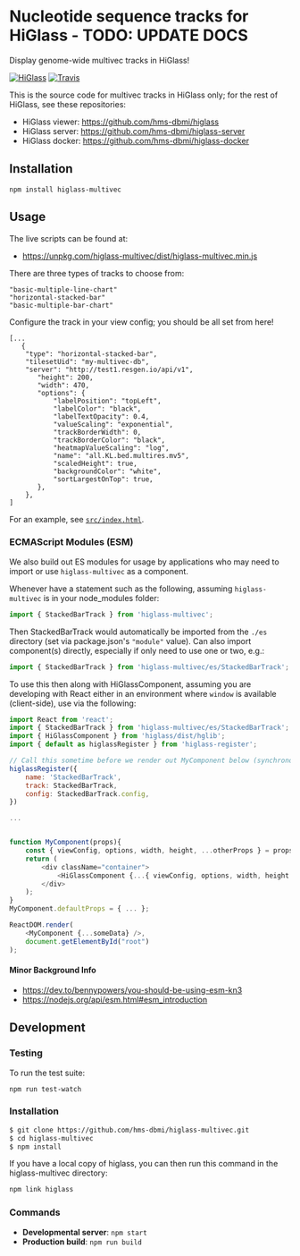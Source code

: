 # Nucleotide sequence tracks for HiGlass - TODO: UPDATE DOCS

Display genome-wide multivec tracks in HiGlass!

[![HiGlass](https://img.shields.io/badge/higlass-🌸-brightgreen.svg)](http://higlass.io)
[![Travis](https://img.shields.io/travis/daniellenguyen/higlass-multivec.svg)](https://travis-ci.org/github/higlass/higlass-sequence)



This is the source code for multivec tracks in HiGlass only; for the rest of HiGlass,
see these repositories:

 - HiGlass viewer: https://github.com/hms-dbmi/higlass
 - HiGlass server: https://github.com/hms-dbmi/higlass-server
 - HiGlass docker: https://github.com/hms-dbmi/higlass-docker

## Installation
 
```
npm install higlass-multivec
```
## Usage

The live scripts can be found at:

- https://unpkg.com/higlass-multivec/dist/higlass-multivec.min.js

There are three types of tracks to choose from:

```
"basic-multiple-line-chart"
"horizontal-stacked-bar"
"basic-multiple-bar-chart"
```

Configure the track in your view config; you should be all set from here!
```
[...
   {
    "type": "horizontal-stacked-bar",
    "tilesetUid": "my-multivec-db",
    "server": "http://test1.resgen.io/api/v1",
       "height": 200,
       "width": 470,
       "options": {
           "labelPosition": "topLeft",
           "labelColor": "black",
           "labelTextOpacity": 0.4,
           "valueScaling": "exponential",
           "trackBorderWidth": 0,
           "trackBorderColor": "black",
           "heatmapValueScaling": "log",
           "name": "all.KL.bed.multires.mv5",
           "scaledHeight": true,
           "backgroundColor": "white",
           "sortLargestOnTop": true,
       },
    },
]   
```
For an example, see [`src/index.html`](src/index.html).

### ECMAScript Modules (ESM)

We also build out ES modules for usage by applications who may need to import or use `higlass-multivec` as a component.

Whenever have a statement such as the following, assuming `higlass-multivec` is in your node_modules folder:
```javascript
import { StackedBarTrack } from 'higlass-multivec';
```

Then StackedBarTrack would automatically be imported from the `./es` directory (set via package.json's `"module"` value). Can also import component(s) directly, especially if only need to use one or two, e.g.:

```javascript
import { StackedBarTrack } from 'higlass-multivec/es/StackedBarTrack';
```

To use this then along with HiGlassComponent, assuming you are developing with React either in an environment where `window` is available (client-side), use via the following:

```javascript
import React from 'react';
import { StackedBarTrack } from 'higlass-multivec/es/StackedBarTrack';
import { HiGlassComponent } from 'higlass/dist/hglib';
import { default as higlassRegister } from 'higlass-register';

// Call this sometime before we render out MyComponent below (synchronous)
higlassRegister({
    name: 'StackedBarTrack',
    track: StackedBarTrack,
    config: StackedBarTrack.config,
})

...


function MyComponent(props){
    const { viewConfig, options, width, height, ...otherProps } = props;
    return (
        <div className="container">
            <HiGlassComponent {...{ viewConfig, options, width, height }} />
        </div>
    );
}
MyComponent.defaultProps = { ... };

ReactDOM.render(
    <MyComponent {...someData} />,
    document.getElementById("root")
);

```

#### Minor Background Info

- https://dev.to/bennypowers/you-should-be-using-esm-kn3
- https://nodejs.org/api/esm.html#esm_introduction

## Development

### Testing

To run the test suite:

```
npm run test-watch
```


### Installation

```bash
$ git clone https://github.com/hms-dbmi/higlass-multivec.git
$ cd higlass-multivec
$ npm install
```
If you have a local copy of higlass, you can then run this command in the higlass-multivec directory:

```bash
npm link higlass
```

### Commands

 - **Developmental server**: `npm start`
 - **Production build**: `npm run build`
